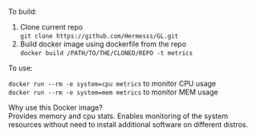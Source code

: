 To build:

1. Clone current repo \
```git clone https://github.com/Hermesss/GL.git```
2. Build docker image using dockerfile from the repo \
 ```docker build /PATH/TO/THE/CLONED/REPO -t metrics```

To use:

```docker run --rm -e system=cpu metrics``` to monitor CPU usage \
```docker run --rm -e system=mem metrics``` to monitor MEM usage


Why use this Docker image? \
Provides memory and cpu stats.
Enables monitoring of the system resources without need to install additional software on different distros.


